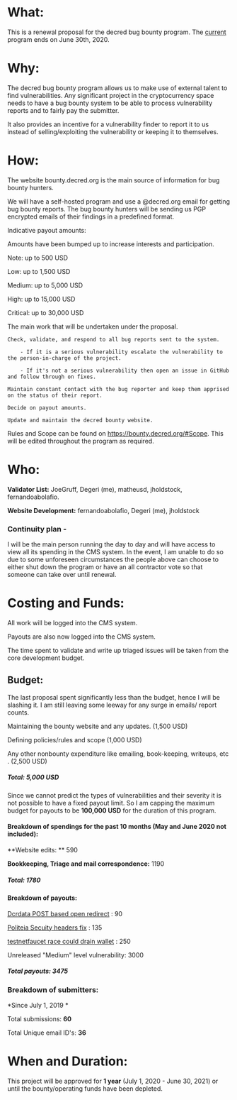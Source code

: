 # What:

This is a renewal proposal for the decred bug bounty program. The [current](https://proposals.decred.org/proposals/073694ed82d34b2bfff51e35220e8052ad4060899b23bc25791a9383375cae70) program ends on June 30th, 2020.

# Why:

The decred bug bounty program allows us to make use of external talent to find vulnerabilities. Any significant project in the cryptocurrency space needs to have a bug bounty system to be able to process vulnerability reports and to fairly pay the submitter. 

It also provides an incentive for a vulnerability finder to report it to us instead of selling/exploiting the vulnerability or keeping it to themselves. 

# How:

The website bounty.decred.org is the main source of information for bug bounty hunters.

We will have a self-hosted program and use a @decred.org email for getting bug bounty reports. The bug bounty hunters will be sending us PGP encrypted emails of their findings in a predefined format.

Indicative payout amounts:

Amounts have been bumped up to increase interests and participation.

Note: up to 500 USD

Low: up to 1,500 USD

Medium: up to 5,000 USD

High: up to 15,000 USD

Critical: up to 30,000 USD



The main work that will be undertaken under the proposal.

    Check, validate, and respond to all bug reports sent to the system.

        - If it is a serious vulnerability escalate the vulnerability to the person-in-charge of the project.

        - If it's not a serious vulnerability then open an issue in GitHub and follow through on fixes.

    Maintain constant contact with the bug reporter and keep them apprised on the status of their report.

    Decide on payout amounts.

    Update and maintain the decred bounty website.

Rules and Scope can be found on https://bounty.decred.org/#Scope. This will be edited throughout the program as required.

# Who:


**Validator List:** JoeGruff, Degeri (me), matheusd, jholdstock, fernandoabolafio.

**Website Development:** fernandoabolafio, Degeri (me), jholdstock

### Continuity plan - 

I will be the main person running the day to day and will have access to view all its spending in the CMS system. In the event, I am unable to do so due to some unforeseen circumstances the people above can choose to either shut down the program or have an all contractor vote so that someone can take over until renewal. 

# Costing and Funds:

All work will be logged into the CMS system.

Payouts are also now logged into the CMS system.

The time spent to validate and write up triaged issues will be taken from the core development budget.


## Budget:

The last proposal spent significantly less than the budget, hence I will be slashing it. I am still leaving some leeway for any surge in emails/ report counts.

Maintaining the bounty website and any updates. (1,500 USD)

Defining policies/rules and scope (1,000 USD)

Any other nonbounty expenditure like emailing, book-keeping, writeups, etc . (2,500 USD) 

##### **Total: 5,000 USD**


Since we cannot predict the types of vulnerabilities and their severity it is not possible to have a fixed payout limit. So I am capping the maximum budget for payouts to be **100,000 USD** for the duration of this program.

#### Breakdown of spendings for the past 10 months (May and June 2020 not included):

**Website edits: **  590 

**Bookkeeping, Triage and mail correspondence:**  1190

##### Total: **1780**

#### Breakdown of payouts:

[Dcrdata POST based open redirect](https://github.com/decred/dcrdata/pull/1563) : 90

[Politeia Secuity headers fix](https://github.com/decred/politeiagui/pull/1744) : 135

[testnetfaucet race could drain wallet](https://github.com/decred/testnetfaucet/pull/60) : 250

Unreleased "Medium" level vulnerability: 3000 

##### Total payouts: **3475**


### Breakdown of submitters:

*Since July 1, 2019 *

Total submissions: **60**

Total Unique email ID's: **36**



# When and Duration:

This project will be approved for **1 year** (July 1, 2020 - June 30, 2021) or until the bounty/operating funds have been depleted.
